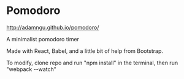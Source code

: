 # Pomodoro
http://adamngu.github.io/pomodoro/

A minimalist pomodoro timer

Made with React, Babel, and a little bit of help from Bootstrap.

To modify, clone repo and run "npm install" in the terminal, then
run "webpack --watch"
